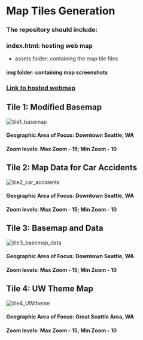 # Map Tiles Generation

### The repository should include:

### index.html: hosting web map
   * assets folder: containing the map tile files
#### img folder: containing map screenshots



### [Link to hosted webmap](https://xiaoxixiaxx.github.io/map_tiles_generation/)


## Tile 1: Modified Basemap
![tile1_basemap](https://user-images.githubusercontent.com/77243665/108615467-49d87a80-73b9-11eb-83a8-4394c418324d.png)

#### Geographic Area of Focus: Downtown Seattle, WA
#### Zoom levels: Max Zoom - 15; Min Zoom - 10

## Tile 2: Map Data for Car Accidents
![tile2_car_accidents](https://user-images.githubusercontent.com/77243665/108615473-65438580-73b9-11eb-91e8-58c80407bca3.png)

#### Geographic Area of Focus: Downtown Seattle, WA
#### Zoom levels: Max Zoom - 15; Min Zoom - 10

## Tile 3: Basemap and Data
![tile3_basemap_data](https://user-images.githubusercontent.com/77243665/108615481-83a98100-73b9-11eb-8286-e5251325e358.png)

#### Geographic Area of Focus: Downtown Seattle, WA
#### Zoom levels: Max Zoom - 15; Min Zoom - 10


## Tile 4: UW Theme Map
![tile4_UWtheme](https://user-images.githubusercontent.com/77243665/108615490-a63b9a00-73b9-11eb-8834-7be67e81934c.png)

#### Geographic Area of Focus: Great Seattle Area, WA
#### Zoom levels: Max Zoom - 15; Min Zoom - 10

